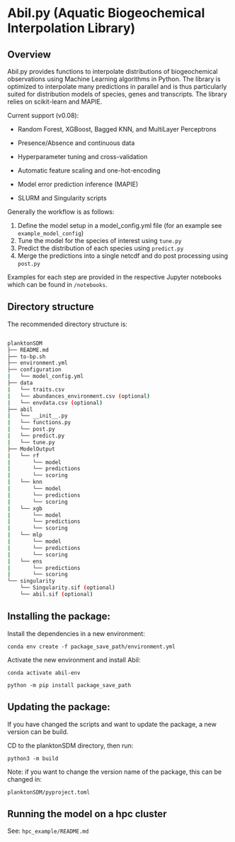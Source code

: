 
# Abil.py (Aquatic Biogeochemical Interpolation Library)

## Overview

Abil.py provides functions to interpolate distributions of biogeochemical observations using Machine Learning algorithms in Python. The library is optimized to interpolate many predictions in parallel and is thus particularly suited for distribution models of species, genes and transcripts. The library relies on scikit-learn and MAPIE.

Current support (v0.08):

- Random Forest, XGBoost, Bagged KNN, and MultiLayer Perceptrons

- Presence/Absence and continuous data

- Hyperparameter tuning and cross-validation

- Automatic feature scaling and one-hot-encoding

- Model error prediction inference (MAPIE)

- SLURM and Singularity scripts


Generally the workflow is as follows:

1. Define the model setup in a model_config.yml file (for an example see `example_model_config`)
2. Tune the model for the species of interest using `tune.py`
3. Predict the distribution of each species using `predict.py`
4. Merge the predictions into a single netcdf and do post processing using `post.py`


Examples for each step are provided in the respective Jupyter notebooks which can be found in `/notebooks`.


## Directory structure

The recommended directory structure is:


```bash

planktonSDM
├── README.md
├── to-bp.sh
├── environment.yml
├── configuration
|   └── model_config.yml
├── data
|   └── traits.csv
|   └── abundances_environment.csv (optional)
|   └── envdata.csv (optional)
├── abil
|   └── __init__.py
|   └── functions.py
|   └── post.py
|   └── predict.py
|   └── tune.py
├── ModelOutput
|   └── rf
|       └── model
|       └── predictions
|       └── scoring
|   └── knn
|       └── model
|       └── predictions
|       └── scoring
|   └── xgb
|       └── model
|       └── predictions
|       └── scoring
|   └── mlp
|       └── model
|       └── predictions
|       └── scoring
|   └── ens
|       └── predictions
|       └── scoring
└── singularity
    └── Singularity.sif (optional)
    └── abil.sif (optional)

```

## Installing the package:

Install the dependencies in a new environment: 

``` conda env create -f package_save_path/environment.yml ``` 

Activate the new environment and install Abil:

``` conda activate abil-env ``` 

``` python -m pip install package_save_path  ``` 

## Updating the package:

If you have changed the scripts and want to update the package, a new version can be build.

CD to the planktonSDM directory, then run:

``` python3 -m build  ``` 

Note: if you want to change the version name of the package, this can be changed in:

`planktonSDM/pyproject.toml`

## Running the model on a hpc cluster

See: `hpc_example/README.md`